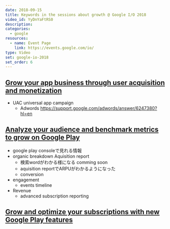 ```yaml
---
date: 2018-09-15
title: Keywords in the sessions about growth @ Google I/O 2018
video_id: YyDnYaFtRS0
description:
categories:
  - google
resources:
  - name: Event Page
    link: https://events.google.com/io/
type: Video
set: google-io-2018
set_order: 6
---
```


## [Grow your app business through user acquisition and monetization](https://www.youtube.com/watch?v=lFXPOKvBEFM)
- UAC universal app campaign
  - Adwords https://support.google.com/adwords/answer/6247380?hl=en
## [Analyze your audience and benchmark metrics to grow on Google Play](https://www.youtube.com/watch?v=oib_gHJA_-0)
- google play consoleで見れる情報
- organic breakdown Aquisition report
  - 検索wordがわかる様になる comming soon
  - aquisition reportでARPUがわかるようになった
  - conversion
- engagement
  - events timeline
- Revenue
  - advanced subscription reporting
## [Grow and optimize your subscriptions with new Google Play features](https://www.youtube.com/watch?v=x1AYelepG6o) 
